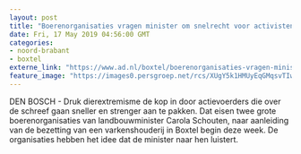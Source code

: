 ```yaml
---
layout: post
title: "Boerenorganisaties vragen minister om snelrecht voor activisten: ‘Pak dierextremisme harder aan’"
date: Fri, 17 May 2019 04:56:00 GMT
categories: 
- noord-brabant 
- boxtel 
externe_link: "https://www.ad.nl/boxtel/boerenorganisaties-vragen-minister-om-snelrecht-voor-activisten-pak-dierextremisme-harder-aan~a0c04ed1/"
feature_image: "https://images0.persgroep.net/rcs/XUgY5k1HMUyEqGMqsvTIweSICow/diocontent/148246578/_fitwidth/400/?appId=21791a8992982cd8da851550a453bd7f&quality=0.7"
---
```


DEN BOSCH - Druk dierextremisme de kop in door actievoerders die over de schreef gaan sneller en strenger aan te pakken. Dat eisen twee grote boerenorganisaties van landbouwminister Carola Schouten, naar aanleiding van de bezetting van een varkenshouderij in Boxtel begin deze week. De organisaties hebben het idee dat de minister naar hen luistert.
